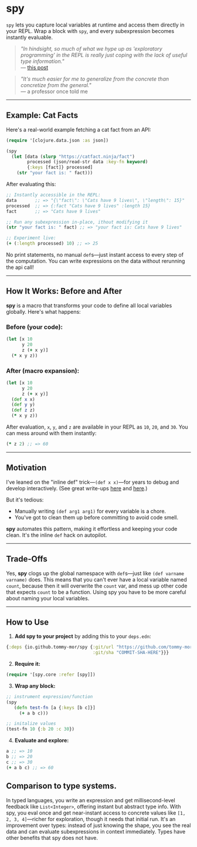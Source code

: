 # spy

`spy` lets you capture local variables at runtime and access them directly in your REPL. Wrap a block with `spy`, and every subexpression becomes instantly evaluable.

> *"In hindsight, so much of what we hype up as 'exploratory programming' in the REPL is really just coping with the lack of useful type information."*  
> — [this post](https://discuss.ocaml.org/t/whats-your-development-workflow/10358/8)  

> *"It's much easier for me to generalize from the concrete than concretize from the general."*  
> — a professor once told me  

---

## Example: Cat Facts

Here's a real-world example fetching a cat fact from an API:  

```clojure
(require '[clojure.data.json :as json])

(spy
  (let [data (slurp "https://catfact.ninja/fact")
        processed (json/read-str data :key-fn keyword)
        {:keys [fact]} processed]
    (str "your fact is: " fact)))
```

After evaluating this:  

```clojure
;; Instantly accessible in the REPL:
data       ;; => "{\"fact\": \"Cats have 9 lives\", \"length\": 15}"
processed  ;; => {:fact "Cats have 9 lives" :length 15}
fact       ;; => "Cats have 9 lives"

;; Run any subexpression in-place, ithout modifying it
(str "your fact is: " fact) ;; => "your fact is: Cats have 9 lives"

;; Experiment live:
(+ (:length processed) 10) ;; => 25
```

No print statements, no manual `def`s—just instant access to every step of the computation. You can write expressions on the data without rerunning the api call!

---

## How It Works: Before and After

**spy** is a macro that transforms your code to define all local variables globally. Here's what happens:  

### Before (your code):  

```clojure
(let [x 10
      y 20
      z (+ x y)]
  (* x y z))
```

### After (macro expansion):  

```clojure
(let [x 10
      y 20
      z (+ x y)]
  (def x x)
  (def y y)
  (def z z)
  (* x y z))
```

After evaluation, `x`, `y`, and `z` are available in your REPL as `10`, `20`, and `30`. You can mess around with them instantly:  

```clojure
(* z 2) ;; => 60
```

---

## Motivation

I've leaned on the "inline def" trick—`(def x x)`—for years to debug and develop interactively. (See great write-ups [here](https://blog.michielborkent.nl/inline-def-debugging.html) and [here](https://cognitect.com/blog/2017/6/5/repl-debugging-no-stacktrace-required).) 

But it's tedious:  
- Manually writing `(def arg1 arg1)` for every variable is a chore.  
- You've got to clean them up before committing to avoid code smell.  

**spy** automates this pattern, making it effortless and keeping your code clean. It's the inline `def` hack on autopilot.  

---

## Trade-Offs

Yes, **spy** clogs up the global namespace with `def`s—just like `(def varname varname)` does. This means that you can't ever have a local variable named `count`, because then it will overwrite the `count` var, and mess up other code that expects `count` to be a function. Using spy you have to be more careful about naming your local variables.

---

## How to Use

1. **Add spy to your project** by adding this to your `deps.edn`:

```clojure
{:deps {io.github.tommy-mor/spy {:git/url "https://github.com/tommy-mor/spy"
                                 :git/sha "COMMIT-SHA-HERE"}}}
```

2. **Require it:**  

```clojure
(require '[spy.core :refer [spy]])
```

3. **Wrap any block:**  

```clojure
;; instrument expression/function
(spy
   (defn test-fn [a {:keys [b c]}]
     (+ a b c)))

;; initalize values
(test-fn 10 {:b 20 :c 30})
```

4. **Evaluate and explore:**  

```clojure
a ;; => 10
b ;; => 20
c ;; => 30
(+ a b c) ;; => 60
```

## Comparison to type systems.

In typed languages, you write an expression and get millisecond-level feedback like `List<Integer>`, offering instant but abstract type info. With spy, you eval once and get near-instant access to concrete values like `[1, 2, 3, 4]`—richer for exploration, though it needs that initial run. It's an improvement over types: instead of just knowing the shape, you see the real data and can evaluate subexpressions in context immediately. Types have other benefits that spy does not have.
